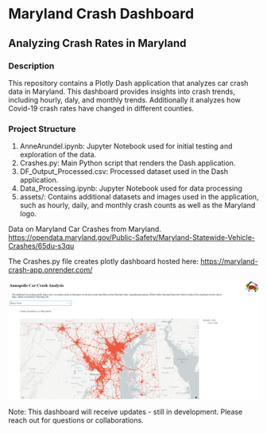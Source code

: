 # Maryland Crash Dashboard
## Analyzing Crash Rates in Maryland

### Description

This repository contains a Plotly Dash application that analyzes car crash data in Maryland.  This dashboard provides insights into crash trends, including hourly, daly, and monthly trends.  Additionally it analyzes how Covid-19 crash rates have changed in different counties.

### Project Structure
1. AnneArundel.ipynb: Jupyter Notebook used for initial testing and exploration of the data.
2. Crashes.py: Main Python script that renders the Dash application.
3. DF_Output_Processed.csv: Processed dataset used in the Dash application.
4. Data_Processing.ipynb: Jupyter Notebook used for data processing 
5. assets/: Contains additional datasets and images used in the application, such as hourly, daily, and monthly crash counts as well as the Maryland logo.

Data on Maryland Car Crashes from Maryland.
https://opendata.maryland.gov/Public-Safety/Maryland-Statewide-Vehicle-Crashes/65du-s3qu

The Crashes.py file creates plotly dashboard hosted here:
https://maryland-crash-app.onrender.com/

![Dashboard Preview](./assets/dashboard.JPG)

Note: This dashboard will receive updates - still in development.  Please reach out for questions or collaborations.
